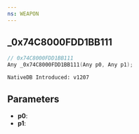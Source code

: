 ```yaml
---
ns: WEAPON
---
```

## _0x74C8000FDD1BB111

```c
// 0x74C8000FDD1BB111
Any _0x74C8000FDD1BB111(Any p0, Any p1);
```

```
NativeDB Introduced: v1207
```

## Parameters
* **p0**:
* **p1**:

